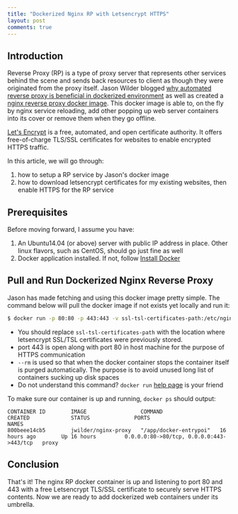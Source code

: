 ```yaml
---
title: "Dockerized Nginx RP with Letsencrypt HTTPS"
layout: post
comments: true
---
```



Introduction
-------

Reverse Proxy (RP) is a type of proxy server that represents other services behind the scene and sends back resources to client as though they were originated from the proxy itself. Jason Wilder blogged [why automated reverse proxy is beneficial in dockerized environment](http://jasonwilder.com/blog/2014/03/25/automated-nginx-reverse-proxy-for-docker/) as well as created a [nginx reverse proxy docker image](https://github.com/jwilder/nginx-proxy). This docker image is able to, on the fly by nginx service reloading, add other popping up web server containers into its cover or remove them when they go offline.

[Let's Encrypt](https://letsencrypt.org/) is a free, automated, and open certificate authority. It offers free-of-charge TLS/SSL certificates for websites to enable encrypted HTTPS traffic.

In this article, we will go through:

1. how to setup a RP service by Jason's docker image 
2. how to download letsencrypt certificates for my existing websites, then enable HTTPS for the RP service

Prerequisites
-------

Before moving forward, I assume you have:

1. An Ubuntu14.04 (or above) server with public IP address in place. Other linux flavors, such as CentOS, should go just fine as well
2. Docker application installed. If not, follow [Install Docker](https://docs.docker.com/engine/installation/) 





Pull and Run Dockerized Nginx Reverse Proxy 
------

Jason has made fetching and using this docker image pretty simple. The command below will pull the docker image if not exists yet locally and run it:

```bash 
$ docker run -p 80:80 -p 443:443 -v ssl-tsl-certificates-path:/etc/nginx/certs -v /var/run/docker.sock:/tmp/docker.sock:ro --rm --name proxy jwilder/nginx-proxy
```

<!-- ```bash  -->
<!-- $ docker run -p 80:80 -p 443:443 \ -->
<!-- -v ssl-tsl-certificates-path:/etc/nginx/certs \ -->
<!-- -v /var/run/docker.sock:/tmp/docker.sock:ro \ -->
<!-- --rm --name proxy jwilder/nginx-proxy -->
<!-- ``` -->

- You should replace `ssl-tsl-certificates-path` with the location where letsencrypt SSL/TSL certificates were previously stored.
- port 443 is open along with port 80 in host machine for the purpose of HTTPS communication
- `--rm` is used so that when the docker container stops the container itself is purged automatically. The purpose is to avoid unused long list of containers sucking up disk spaces
- Do not understand this command? `docker run` [help page](https://docs.docker.com/engine/reference/run/) is your friend

To make sure our container is up and running, `docker ps` should output:

```
CONTAINER ID        IMAGE                 COMMAND                  CREATED             STATUS              PORTS                                      NAMES
800beee14cb5        jwilder/nginx-proxy   "/app/docker-entrypoi"   16 hours ago        Up 16 hours         0.0.0.0:80->80/tcp, 0.0.0.0:443->443/tcp   proxy
```

Conclusion
-------

That's it! The nginx RP docker container is up and listening to port 80 and 443 with a free Letsencrypt TLS/SSL certificate to securely serve HTTPS contents. Now we are ready to add dockerized web containers under its umbrella.












<!-- 1. letsencrypt get keys -->
<!-- - git clone, cd letsencrypt, -->
<!-- - ensure port 80 is not used -> ./letsencrypt-auto certonly --standalone -d blog.xixiao.info -->
<!-- 2. copy them to a folder and change to ".crt" and ".key" -->
<!-- 3. ensure to update your keys each 3 months -->
<!-- 4. check in browser the key expiring date -->
<!-- 5. run daemon -->
<!-- 6. `dps` check docker container status -->
